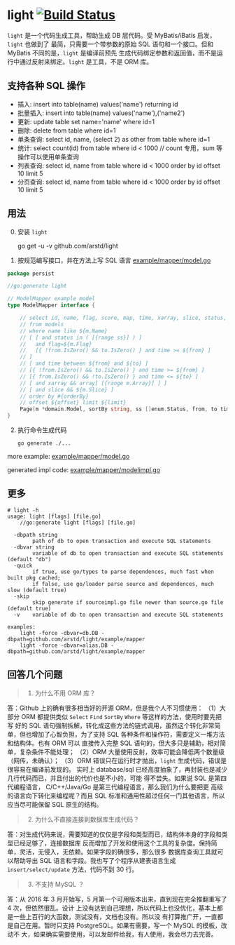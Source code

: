 light [![Build Status](https://travis-ci.org/arstd/light.svg?branch=master)](https://travis-ci.org/arstd/light)
================================================================================

`light` 是一个代码生成工具，帮助生成 DB 层代码。受 MyBatis/iBatis 启发，`light` 也做到了
最简，只需要一个带参数的原始 SQL 语句和一个接口。但和 MyBatis 不同的是，`light` 是编译前预先
生成代码绑定参数和返回值，而不是运行中通过反射来绑定。`light` 是工具，不是 ORM 库。


支持各种 SQL 操作
--------------------------------------------------------------------------------

* 插入: insert into table(name) values('name') returning id
* 批量插入: insert into table(name) values('name'),('name2')
* 更新: update table set name='name' where id=1
* 删除: delete from table where id=1
* 单条查询: select id, name, (select 2) as other from table where id=1
* 统计: select count(id) from table where id < 1000 // count 专用，sum 等操作可以使用单条查询
* 列表查询: select id, name from table where id < 1000 order by id offset 10 limit 5
* 分页查询: select id, name from table where id < 1000 order by id offset 10 limit 5


用法
--------------------------------------------------------------------------------

0. 安装 `light`

	go get -u -v github.com/arstd/light

1. 按规范编写接口，并在方法上写 SQL 语言 [example/mapper/model.go](example/mapper/model.go)

```go
package persist

//go:generate light

// ModelMapper example model
type ModelMapper interface {

	// select id, name, flag, score, map, time, xarray, slice, status, pointer, struct_slice, uint32
	// from models
	// where name like ${m.Name}
	// [ [ and status in ( [{range ss}] ) ]
	//   and flag=${m.Flag}
	//   [{ !from.IsZero() && to.IsZero() } and time >= ${from} ]
	// ]
	// [ and time between ${from} and ${to} ]
	// [{ !from.IsZero() && to.IsZero() } and time >= ${from} ]
	// [{ from.IsZero() && !to.IsZero() } and time <= ${to} ]
	// [ and xarray && array[ [{range m.Array}] ] ]
	// [ and slice && ${m.Slice} ]
	// order by #{orderBy}
	// offset ${offset} limit ${limit}
	Page(m *domain.Model, sortBy string, ss []enum.Status, from, to time.Time, offset, limit int, tx ...*sql.Tx) (total int64, data []*domain.Model, err error)
}
```

2. 执行命令生成代码

    `go generate ./...`


more example: [example/mapper/model.go](example/mapper/model.go)

generated impl code: [example/mapper/modelimpl.go](example/mapper/modelimpl.go)


更多
--------------------------------------------------------------------------------

```
# light -h
usage: light [flags] [file.go]
	//go:generate light [flags] [file.go]

  -dbpath string
    	path of db to open transaction and execute SQL statements
  -dbvar string
    	variable of db to open transaction and execute SQL statements (default "db")
  -quick
    	if true, use go/types to parse dependences, much fast when built pkg cached;
        if false, use go/loader parse source and dependences, much slow (default true)
  -skip
    	skip generate if sourceimpl.go file newer than source.go file (default true)
  -v	variable of db to open transaction and execute SQL statements

examples:
	light -force -dbvar=db.DB -dbpath=github.com/arstd/light/example/mapper
	light -force -dbvar=alias.DB -dbpath=github.com/arstd/light/example/mapper
```


回答几个问题
--------------------------------------------------------------------------------

> 1. 为什么不用 ORM 库？

答：Github 上的确有很多相当好的开源 ORM，但是我个人不习惯使用：
（1）大部分 ORM 都提供类似 `Select` `Find` `SortBy` `Where` 等这样的方法，使用时要先把写
好的 SQL 语句强制拆解，转化成这些方法的链式调用，虽然这个转化非常简单，但也增加了心智负担，为了支持 SQL
各种条件和操作符，需要定义一堆方法和结构体。也有 ORM 可以
直接传入完整 SQL 语句的，但大多只是辅助，相对简单，复杂条件不能处理；
（2）ORM 大量使用反射，效率可能会降低两个数量级（网传，未确认）；
（3）ORM 错误只在运行时才抛出，`light` 生成代码，错误是很容易在编译前发现的。
实时上 database/sql 已经高度抽象了，再封装也是减少几行代码而已，并且付出的代价也是不小的，可能
得不尝失。如果说 SQL 是第四代编程语言， C/C++/Java/Go 是第三代编程语言，那么我们为什么要把更
高级的语言向下转化来编程呢？而且 SQL 标准和通用性超过任何一门其他语言，所以应当尽可能保留 SQL
原生的结构。

> 2. 为什么不直接连接到数据库生成代码？

答：对生成代码来说，需要知道的仅仅是字段和类型而已，结构体本身的字段和类型已经足够了，连接数据库
反而增加了开发和使用这个工具的复杂度。保持简单，灵活，无侵入，无依赖。如果字段的确很多，那么很多
数据库查询工具就可以帮助导出 SQL 语言和字段。我也写了个程序从建表语言生成 `insert/select/update`
方法，代码不到 30 行。

> 3. 不支持 MySQL ？

答：从 2016 年 3 月开始写，5 月第一个可用版本出来，直到现在完全推翻重写了 4 次，但依然很乱。设计
上没有达到自己理想，所以代码上也没优化，基本上都是一些上百行的大函数，测试没有，文档也没有。所以没
有打算推广开，一直都是自己在用。暂时只支持 PostgreSQL。如果有需要，写一个 MySQL 的模板，改动不
大，如果确实需要使用，可以发邮件给我，有人使用，我会尽力去完善。
